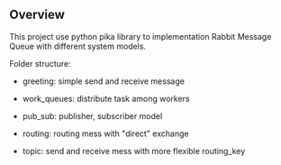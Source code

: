 ## Overview

This project use python pika library to implementation Rabbit Message Queue with different system models.

Folder structure:

- greeting: simple send and receive message

- work_queues: distribute task among workers

- pub_sub: publisher, subscriber model

- routing: routing mess with "direct" exchange

- topic: send and receive mess with more flexible routing_key
    
